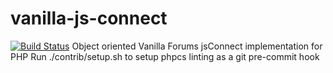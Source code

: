 
# vanilla-js-connect
[![Build Status](https://travis-ci.org/zumba/vanilla-js-connect.svg?branch=master)](https://travis-ci.org/zumba/vanilla-js-connect)
Object oriented Vanilla Forums jsConnect implementation for PHP
Run ./contrib/setup.sh to setup phpcs linting as a git pre-commit hook

